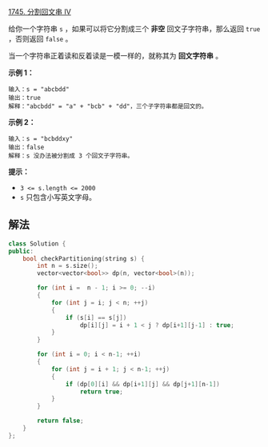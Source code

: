 [1745. 分割回文串 IV](https://leetcode.cn/problems/palindrome-partitioning-iv/)

给你一个字符串 `s` ，如果可以将它分割成三个 **非空** 回文子字符串，那么返回 `true` ，否则返回 `false` 。

当一个字符串正着读和反着读是一模一样的，就称其为 **回文字符串** 。

 

**示例 1：**

```
输入：s = "abcbdd"
输出：true
解释："abcbdd" = "a" + "bcb" + "dd"，三个子字符串都是回文的。
```

**示例 2：**

```
输入：s = "bcbddxy"
输出：false
解释：s 没办法被分割成 3 个回文子字符串。
```

 

**提示：**

- `3 <= s.length <= 2000`
- `s` 只包含小写英文字母。



## 解法

```cc
class Solution {
public:
    bool checkPartitioning(string s) {
        int n = s.size();
        vector<vector<bool>> dp(n, vector<bool>(n));

        for (int i =  n - 1; i >= 0; --i)
        {
            for (int j = i; j < n; ++j)
            {
                if (s[i] == s[j])
                    dp[i][j] = i + 1 < j ? dp[i+1][j-1] : true;
            }
        }

        for (int i = 0; i < n-1; ++i)
        {
            for (int j = i + 1; j < n-1; ++j)
            {
                if (dp[0][i] && dp[i+1][j] && dp[j+1][n-1])
                    return true;
            }
        }

        return false;
    }
};
```

